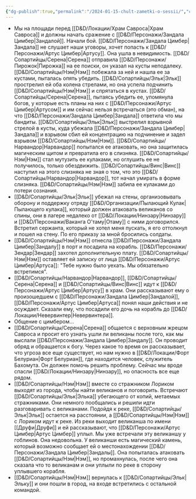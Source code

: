 ```yaml
---
{"dg-publish":true,"permalink":"/2024-01-15-chult-zametki-o-sessii/","created":"2024-01-15T21:00:47.351+04:00","updated":"2024-01-16T01:06:10.551+04:00"}
---
```


- Мы на площади перед [[D&D/Локации/Храм Савроса\|Храм Савроса]] и должны начать сражение с [[D&D/Персонажи/Зандала Цимбер\|Зандалой]]. Начали бой. [[D&D/Персонажи/Зандала Цимбер\|Зандала]] не слушает наши уговоры, хочет попасть к [[D&D/Персонажи/Артус Цимбер\|Артусу]]. Она ушла в невидимость. [[D&D/Сопартийцы/Серена\|Серена]] отправила [[D&D/Персонажи/Пирожок\|Пирожка]] на ее поиски, он указал на кусты неподалеку. [[D&D/Сопартийцы/Нэм\|Нэм]] побежала за ней и нашла ее за кустами, пыталась опять убедить. [[D&D/Сопартийцы/Эльк\|Эльк]] прострелил ей оба колена стрелами, но она успела подчинить [[D&D/Сопартийцы/Нэм\|Нэм]] и спрятаться в кустах. [[D&D/Сопартийцы/Серена\|Серена]], пытаясь убедить ее, упомянула богов, у которые есть планы на них с [[D&D/Персонажи/Артус Цимбер\|Артусом]] и им сейчас нельзя встречаться (это обман), на что [[D&D/Персонажи/Зандала Цимбер\|Зандала]] ответила что мы бандиты. [[D&D/Сопартийцы/Эльк\|Эльк]] выстрелил взрывной стрелой в кусты, куда убежала [[D&D/Персонажи/Зандала Цимбер\|Зандала]] и взрывом сбил ей концентрацию на подчинение и задел взрывом [[D&D/Сопартийцы/Нэм\|Нэм]]. [[D&D/Сопартийцы/Нарвандор\|Нарвандор]] попытался ее атаковать, но она защитилась магическим щитом и превратила его в слизняка. [[D&D/Сопартийцы/Нэм\|Нэм]] стал мутузить ее кулаками, но оглушить ее не получилось, только обездвижить. [[D&D/Сопартийцы/Винс\|Винс]] наступил на этого слизняка не зная о том, что это [[D&D/Сопартийцы/Нарвандор\|Нарвандор]], тот начал умирать в форме слизняка. [[D&D/Сопартийцы/Нэм\|Нэм]] забила ее кулаками до потери сознания.
- [[D&D/Сопартийцы/Эльк\|Эльк]] убежал на стены, организовывать оборону и поддержку отряду [[D&D/Организации/Пылающий Кулак\|Пылающего кулака]], который должен атаковать великанов со спины, они в лагере недалеко от [[D&D/Локации/Нинзару\|Нинзару]] и [[D&D/Персонажи/Ваканга О’таму\|Отаму]] с ними договорился. Встретил сержанта, который не хотел меня пускать, я его оттолкнул и пошел на стену. По его приказу за мной бросились солдаты.
- [[D&D/Сопартийцы/Нэм\|Нэм]] отнесла [[D&D/Персонажи/Зандала Цимбер\|Зандалу]] в порт и посадила на корабль. [[D&D/Персонажи/Зендар\|Зендар]] захотел дополнительную плату. [[D&D/Сопартийцы/Нэм\|Нэм]] оставляет ей записку от лица [[D&D/Персонажи/Артус Цимбер\|Артуса]]: "Тебе нужно было уехать. Мы обязательно встретимся".
- [[D&D/Сопартийцы/Нарвандор\|Нарвандор]], [[D&D/Сопартийцы/Серена\|Серена]] и [[D&D/Сопартийцы/Винс\|Винс]] идут к [[D&D/Персонажи/Артус Цимбер\|Артусу]] в храм. Они рассказывают ему о произошедшем с [[D&D/Персонажи/Зандала Цимбер\|Зандалой]], [[D&D/Персонажи/Артус Цимбер\|Артуса]] понял наши действия и не осуждает. Сказали ему, что посадили его дочь на корабль до [[D&D/Локации/Невервинтер\|Невервинтера]]. 
- Общение с цимбером...
- [[D&D/Сопартийцы/Серена\|Серена]] общается с верховным жрецом Савроса и просит его узнать ушли ли великаны после того, как мы выслали [[D&D/Персонажи/Зандала Цимбер\|Зандалу]]. Он проводит обряд и обращается к богу. Через какое то время он рассказывает, что угроза все еще существует, но нам нужно в [[D&D/Локации/Форт Белуриан\|Форт Белуриан]], где находится человек, служитель Бахомута. Он должен помочь решить проблему. Сейчас мы вроде спасли [[D&D/Локации/Нинзару\|Нинзару]], но опасность все еще рядом.
- [[D&D/Сопартийцы/Нэм\|Нэм]] вместе со стражником Лориком выходят из города, чтобы найти великанов и поговорить. Встречают [[D&D/Сопартийцы/Эльк\|Элька]] убегающего от копий, метаемых стражниками. Они немного пообщались и решили идти разговаривать с великанами. Подойдя к реке, [[D&D/Сопартийцы/Эльк\|Эльк]] остается на расстоянии, а [[D&D/Сопартийцы/Нэм\|Нэм]] с Лориком идут к реке. Из реки выходит великанша по имени [[Друфи\|Друфи]] и ей рассказывают, что [[D&D/Персонажи/Артус Цимбер\|Артус Цимбер]] уплыл. Мы уже встречали эту великаншу у гоблинов. Она недовольна. У великанши есть магический камень, который возможно сообщает ей о местонахождении [[D&D/Персонажи/Зандала Цимбер\|Зандалы]]. Она попыталась атаковать [[D&D/Сопартийцы/Нэм\|Нэм]], но промахнулась, после чего она сказала что то великанам и они уплыли по реке в сторону уплывшего корабля.
- [[D&D/Сопартийцы/Нэм\|Нэм]] вернулась к [[D&D/Сопартийцы/Эльк\|Эльку]] и они пошли в город, на входе встретились с остальной командой.